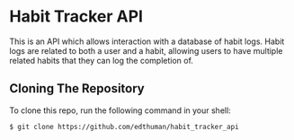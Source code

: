 # Habit Tracker API

This is an API which allows interaction with a database of habit logs. Habit logs are related to both a user and a habit, allowing users to have multiple related habits that they can log the completion of. 

## Cloning The Repository

To clone this repo, run the following command in your shell:

```console
$ git clone https://github.com/edthuman/habit_tracker_api
```
